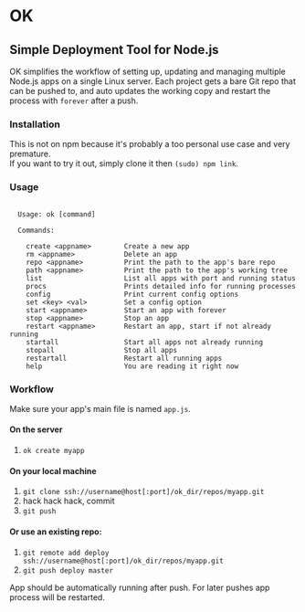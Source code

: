 # OK

## Simple Deployment Tool for Node.js

OK simplifies the workflow of setting up, updating and managing multiple Node.js apps on a single Linux server. Each project gets a bare Git repo that can be pushed to, and auto updates the working copy and restart the process with `forever` after a push.

### Installation

This is not on npm because it's probably a too personal use case and very premature.  
If you want to try it out, simply clone it then `(sudo) npm link`.

### Usage

```

  Usage: ok [command]

  Commands:

    create <appname>        Create a new app
    rm <appname>            Delete an app
    repo <appname>          Print the path to the app's bare repo
    path <appname>          Print the path to the app's working tree
    list                    List all apps with port and running status
    procs                   Prints detailed info for running processes
    config                  Print current config options
    set <key> <val>         Set a config option
    start <appname>         Start an app with forever
    stop <appname>          Stop an app
    restart <appname>       Restart an app, start if not already running
    startall                Start all apps not already running
    stopall                 Stop all apps
    restartall              Restart all running apps
    help                    You are reading it right now

```

### Workflow

Make sure your app's main file is named `app.js`.

#### On the server

1. `ok create myapp`

#### On your local machine

1. `git clone ssh://username@host[:port]/ok_dir/repos/myapp.git`
2. hack hack hack, commit
3. `git push`

#### Or use an existing repo:

1. `git remote add deploy ssh://username@host[:port]/ok_dir/repos/myapp.git`
2. `git push deploy master`

App should be automatically running after push. For later pushes app process will be restarted.